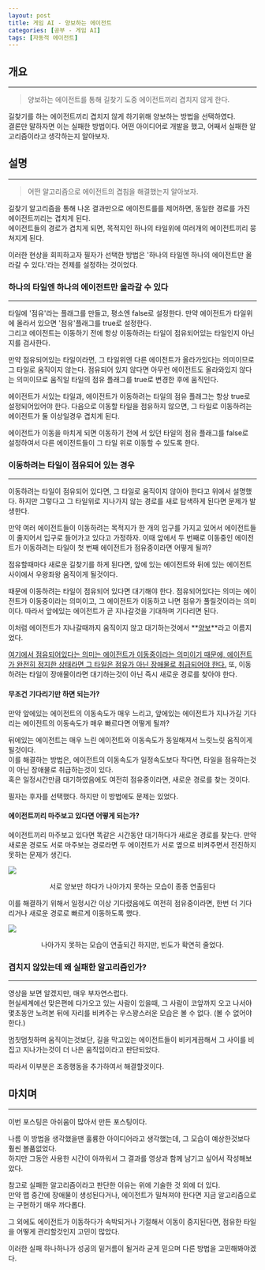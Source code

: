 ```yaml
---
layout: post
title: 게임 AI - 양보하는 에이전트
categories: [공부 - 게임 AI]
tags: [자동적 에이전트]
---
```


## 개요
***
> 양보하는 에이전트를 통해 길찾기 도중 에이전트끼리 겹치지 않게 한다.

길찾기를 하는 에이전트끼리 겹치지 않게 하기위해 양보하는 방법을 선택하였다.  
결론만 말하자면 이는 실패한 방법이다. 어떤 아이디어로 개발을 했고, 어째서 실패한 알고리즘이라고 생각하는지 알아보자.

## 설명
***
> 어떤 알고리즘으로 에이전트의 겹침을 해결했는지 알아보자.

길찾기 알고리즘을 통해 나온 결과만으로 에이전트를를 제어하면, 동일한 경로를 가진 에이전트끼리는 겹치게 된다.  
에이전트들의 경로가 겹치게 되면, 목적지인 하나의 타일위에 여러개의 에이전트끼리 뭉쳐지게 된다.

이러한 현상을 회피하고자 필자가 선택한 방법은 '하나의 타일엔 하나의 에이전트만 올라갈 수 있다.'라는 전제를 설정하는 것이었다.

### 하나의 타일엔 하나의 에이전트만 올라갈 수 있다
***

타일에 '점유'라는 플래그를 만들고, 평소엔 false로 설정한다. 만약 에이전트가 타일위에 올라서 있으면 '점유'플래그를 true로 설정한다.  
그리고 에이전트는 이동하기 전에 항상 이동하려는 타일이 점유되어있는 타일인지 아닌지를 검사한다.

만약 점유되어있는 타일이라면, 그 타일위엔 다른 에이전트가 올라가있다는 의미이므로 그 타일로 움직이지 않는다. 점유되어 있지 않다면 아무런 에이전트도 올라와있지 않다는 의미이므로 움직일 타일의 점유 플래그를 true로 변경한 후에 움직인다.

에이전트가 서있는 타일과, 에이전트가 이동하려는 타일의 점유 플래그는 항상 true로 설정되어있어야 한다. 다음으로 이동할 타일을 점유하지 않으면, 그 타일로 이동하려는 에이전트가 둘 이상일경우 겹치게 된다.

에이전트가 이동을 마치게 되면 이동하기 전에 서 있던 타일의 점유 플래그를 false로 설정하여서 다른 에이전트들이 그 타일 위로 이동할 수 있도록 한다.

### 이동하려는 타일이 점유되어 있는 경우
***

이동하려는 타일이 점유되어 있다면, 그 타일로 움직이지 않아야 한다고 위에서 설명했다. 하지만 그렇다고 그 타일위로 지나가지 않는 경로를 새로 탐색하게 된다면 문제가 발생한다.

만약 여러 에이전트들이 이동하려는 목적지가 한 개의 입구를 가지고 있어서 에이전트들이 줄지어서 입구로 들어가고 있다고 가정하자. 이때 앞에서 두 번째로 이동중인 에이전트가 이동하려는 타일이 첫 번째 에이전트가 점유중이라면 어떻게 될까?

점유할때마다 새로운 길찾기를 하게 된다면, 앞에 있는 에이전트와 뒤에 있는 에이전트 사이에서 우왕좌왕 움직이게 될것이다.

때문에 이동하려는 타일이 점유되어 있다면 대기해야 한다. 점유되어있다는 의미는 에이전트가 이동중이라는 의미이고, 그 에이전트가 이동하고 나면 점유가 풀릴것이라는 의미이다. 따라서 앞에있는 에이전트가 곧 지나갈것을 기대하며 기다리면 된다.

이처럼 에이전트가 지나갈때까지 움직이지 않고 대기하는것에서 **<u>양보</u>**라고 이름지었다.

<u>여기에서 점유되어있다는 의미는 에이전트가 이동중이라는 의미이기 때문에, 에이전트가 완전히 정지한 상태라면 그 타일은 점유가 아닌 장애물로 취급되어야 한다.</u> 또, 이동하려는 타일이 장애물이라면 대기하는것이 아닌 즉시 새로운 경로를 찾아야 한다.

#### 무조건 기다리기만 하면 되는가?

만약 앞에있는 에이전트의 이동속도가 매우 느리고, 앞에있는 에이전트가 지나가길 기다리는 에이전트의 이동속도가 매우 빠르다면 어떻게 될까?

뒤에있는 에이전트는 매우 느린 에이전트와 이동속도가 동일해져서 느릿느릿 움직이게 될것이다.  
이를 해결하는 방법은, 에이전트의 이동속도가 일정속도보다 작다면, 타일을 점유하는것이 아닌 장애물로 취급하는것이 있다.  
혹은 일정시간만큼 대기하였음에도 여전히 점유중이라면, 새로운 경로를 찾는 것이다.

필자는 후자를 선택했다. 하지만 이 방법에도 문제는 있었다.

#### 에이전트끼리 마주보고 있다면 어떻게 되는가?

에이전트끼리 마주보고 있다면 똑같은 시간동안 대기하다가 새로운 경로를 찾는다. 만약 새로운 경로도 서로 마주보는 경로라면 두 에이전트가 서로 옆으로 비켜주면서 전진하지 못하는 문제가 생긴다.  

![](//www.youtube.com/watch?v=4d2BXXLYxrU)
<center>서로 양보만 하다가 나아가지 못하는 모습이 종종 연출된다</center>

이를 해결하기 위해서 일정시간 이상 기다렸음에도 여전히 점유중이라면, 한번 더 기다리거나 새로운 경로로 빠르게 이동하도록 했다.

![](//www.youtube.com/watch?v=odIw4yxAmIE)
<center>나아가지 못하는 모습이 연출되긴 하지만, 빈도가 확연히 줄었다.</center>

### 겹치지 않았는데 왜 실패한 알고리즘인가?
***

영상을 보면 알겠지만, 매우 부자연스럽다.  
현실세계에선 맞은편에 다가오고 있는 사람이 있을때, 그 사람이 코앞까지 오고 나서야 몇초동안 노려본 뒤에 자리를 비켜주는 우스꽝스러운 모습은 볼 수 없다. (볼 수 없어야 한다.)

멈칫멈칫하며 움직이는것보단, 길을 막고있는 에이전트들이 비키게끔해서 그 사이를 비집고 지나가는것이 더 나은 움직임이라고 판단되었다.

따라서 이부분은 조종행동을 추가하여서 해결할것이다.

## 마치며
***
이번 포스팅은 아쉬움이 많아서 만든 포스팅이다.

나름 이 방법을 생각했을땐 훌륭한 아이디어라고 생각했는데, 그 모습이 예상한것보다 훨씬 볼품없었다.  
하지만 그동안 사용한 시간이 아까워서 그 결과를 영상과 함께 남기고 싶어서 작성해보았다.

참고로 실패한 알고리즘이라고 판단한 이유는 위에 기술한 것 외에 더 있다.  
만약 맵 중간에 장애물이 생성된다거나, 에이전트가 밀쳐져야 한다면 지금 알고리즘으로는 구현하기 매우 까다롭다.

그 외에도 에이전트가 이동하다가 속박되거나 기절해서 이동이 중지된다면, 점유한 타일을 어떻게 관리할것인지 고민이 많았다.

이러한 실패 하나하나가 성공의 밑거름이 될거라 굳게 믿으며 다른 방법을 고민해봐야겠다.